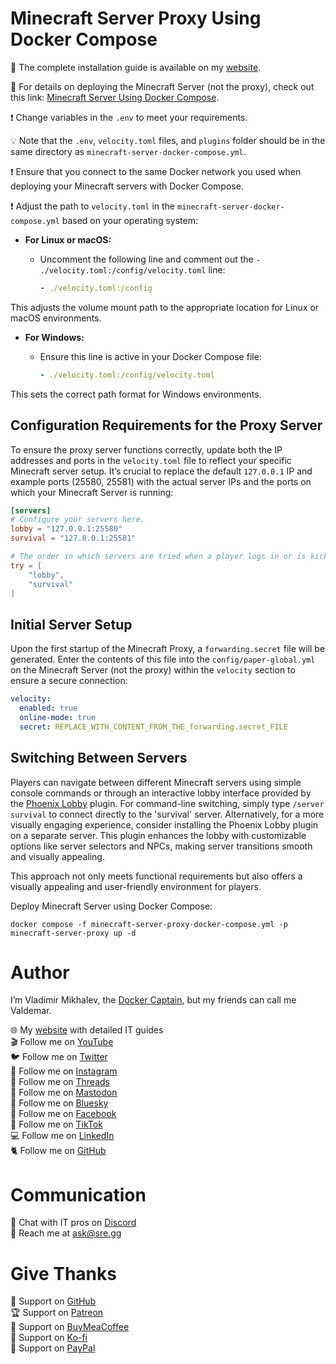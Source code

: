 # Minecraft Server Proxy Using Docker Compose

📙 The complete installation guide is available on my [website](https://www.heyvaldemar.com/install-minecraft-server-proxy-using-docker-compose/).

📗 For details on deploying the Minecraft Server (not the proxy), check out this link: [Minecraft Server Using Docker Compose](https://github.com/heyvaldemar/minecraft-server-docker-compose/).

❗ Change variables in the `.env` to meet your requirements.

💡 Note that the `.env`, `velocity.toml` files, and `plugins` folder should be in the same directory as `minecraft-server-docker-compose.yml`.

❗ Ensure that you connect to the same Docker network you used when deploying your Minecraft servers with Docker Compose.

❗ Adjust the path to `velocity.toml` in the `minecraft-server-docker-compose.yml` based on your operating system:

- **For Linux or macOS:**
  - Uncomment the following line and comment out the `- ./velocity.toml:/config/velocity.toml` line:

    ```yaml
    - ./velocity.toml:/config
    ```

This adjusts the volume mount path to the appropriate location for Linux or macOS environments.

- **For Windows:**
  - Ensure this line is active in your Docker Compose file:

    ```yaml
    - ./velocity.toml:/config/velocity.toml
    ```

This sets the correct path format for Windows environments.

## Configuration Requirements for the Proxy Server

To ensure the proxy server functions correctly, update both the IP addresses and ports in the `velocity.toml` file to reflect your specific Minecraft server setup. It’s crucial to replace the default `127.0.0.1` IP and example ports (25580, 25581) with the actual server IPs and the ports on which your Minecraft Server is running:

```toml
[servers]
# Configure your servers here.
lobby = "127.0.0.1:25580"
survival = "127.0.0.1:25581"

# The order in which servers are tried when a player logs in or is kicked from a server.
try = [
    "lobby",
    "survival"
]
```

## Initial Server Setup

Upon the first startup of the Minecraft Proxy, a `forwarding.secret` file will be generated. Enter the contents of this file into the `config/paper-global.yml` on the Minecraft Server (not the proxy) within the `velocity` section to ensure a secure connection:

```yaml
velocity:
  enabled: true
  online-mode: true
  secret: REPLACE_WITH_CONTENT_FROM_THE_forwarding.secret_FILE
```

## Switching Between Servers

Players can navigate between different Minecraft servers using simple console commands or through an interactive lobby interface provided by the [Phoenix Lobby](https://www.myphoenixstore.com/en/items/phoenix-lobby) plugin. For command-line switching, simply type `/server survival` to connect directly to the 'survival' server. Alternatively, for a more visually engaging experience, consider installing the Phoenix Lobby plugin on a separate server. This plugin enhances the lobby with customizable options like server selectors and NPCs, making server transitions smooth and visually appealing.

This approach not only meets functional requirements but also offers a visually appealing and user-friendly environment for players.

Deploy Minecraft Server using Docker Compose:

`docker compose -f minecraft-server-proxy-docker-compose.yml -p minecraft-server-proxy up -d`

# Author

I’m Vladimir Mikhalev, the [Docker Captain](https://www.docker.com/captains/vladimir-mikhalev/), but my friends can call me Valdemar.

🌐 My [website](https://www.heyvaldemar.com/) with detailed IT guides\
🎬 Follow me on [YouTube](https://www.youtube.com/channel/UCf85kQ0u1sYTTTyKVpxrlyQ?sub_confirmation=1)\
🐦 Follow me on [Twitter](https://twitter.com/heyValdemar)\
🎨 Follow me on [Instagram](https://www.instagram.com/heyvaldemar/)\
🧵 Follow me on [Threads](https://www.threads.net/@heyvaldemar)\
🐘 Follow me on [Mastodon](https://mastodon.social/@heyvaldemar)\
🧊 Follow me on [Bluesky](https://bsky.app/profile/heyvaldemar.bsky.social)\
🎸 Follow me on [Facebook](https://www.facebook.com/heyValdemarFB/)\
🎥 Follow me on [TikTok](https://www.tiktok.com/@heyvaldemar)\
💻 Follow me on [LinkedIn](https://www.linkedin.com/in/heyvaldemar/)\
🐈 Follow me on [GitHub](https://github.com/heyvaldemar)

# Communication

👾 Chat with IT pros on [Discord](https://discord.gg/AJQGCCBcqf)\
📧 Reach me at ask@sre.gg

# Give Thanks

💎 Support on [GitHub](https://github.com/sponsors/heyValdemar)\
🏆 Support on [Patreon](https://www.patreon.com/heyValdemar)\
🥤 Support on [BuyMeaCoffee](https://www.buymeacoffee.com/heyValdemar)\
🍪 Support on [Ko-fi](https://ko-fi.com/heyValdemar)\
💖 Support on [PayPal](https://www.paypal.com/paypalme/heyValdemarCOM)

